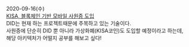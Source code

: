 2020-09-16(수)  
[KISA, 블록체인 기반 모바일 사원증 도입](https://zdnet.co.kr/view/?no=20200831102306)  
DID는 현재 하는 프로젝트때문에 주목하고 있는 기술이다.  
사원증에 단순히 DID 뿐 아니라 가상화폐(KISA코인)도 도입할 예정이라고 하는데,  
해당 아키텍처가 어떨지 공부를 해보고 싶다!  
